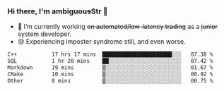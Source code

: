 ### Hi there, I'm ambiguou~~s~~Str 👋

<!--
**ambiguoustexture/ambiguoustexture** is a ✨ _special_ ✨ repository because its `README.md` (this file) appears on your GitHub profile.

Here are some ideas to get you started:
-->
- 🔭 I’m currently working ~~on automated/low-latency trading~~ as a ~~junior~~ system developer.
- :worried: Experiencing imposter syndrome still, and even worse.

<!--START_SECTION:waka-->

```txt
C++           17 hrs 17 mins  ██████████████████████░░░   87.38 %
SQL           1 hr 28 mins    ██░░░░░░░░░░░░░░░░░░░░░░░   07.42 %
Markdown      19 mins         ▒░░░░░░░░░░░░░░░░░░░░░░░░   01.67 %
CMake         10 mins         ▒░░░░░░░░░░░░░░░░░░░░░░░░   00.92 %
Other         8 mins          ▒░░░░░░░░░░░░░░░░░░░░░░░░   00.75 %
```

<!--END_SECTION:waka-->
